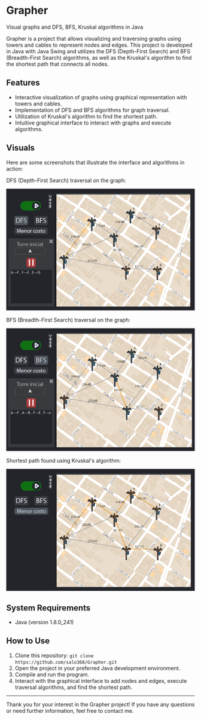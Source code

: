 # Grapher
Visual graphs and DFS, BFS, Kruskal algorithms in Java

Grapher is a project that allows visualizing and traversing graphs using towers and cables to represent nodes and edges. This project is developed in Java with Java Swing and utilizes the DFS (Depth-First Search) and BFS (Breadth-First Search) algorithms, as well as the Kruskal's algorithm to find the shortest path that connects all nodes.

## Features

- Interactive visualization of graphs using graphical representation with towers and cables.
- Implementation of DFS and BFS algorithms for graph traversal.
- Utilization of Kruskal's algorithm to find the shortest path.
- Intuitive graphical interface to interact with graphs and execute algorithms.

## Visuals

Here are some screenshots that illustrate the interface and algorithms in action:

<div >DFS (Depth-First Search) traversal on the graph:</div>

![DFS](resources/GrapherDFS.PNG)

<div >BFS (Breadth-First Search) traversal on the graph:</div>

![BFS](resources/GrapherBFS.PNG)

<div >Shortest path found using Kruskal's algorithm:</div>

![Kruskal](resources/GrapherKrus.PNG)


## System Requirements

- Java (version 1.8.0_241)

## How to Use

1. Clone this repository: `git clone https://github.com/salo368/Grapher.git`
2. Open the project in your preferred Java development environment.
3. Compile and run the program.
4. Interact with the graphical interface to add nodes and edges, execute traversal algorithms, and find the shortest path.

---

Thank you for your interest in the Grapher project! If you have any questions or need further information, feel free to contact me.

